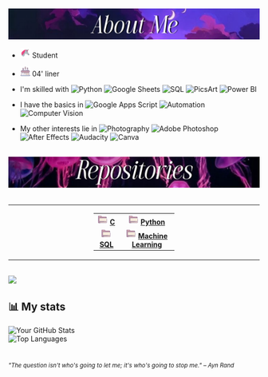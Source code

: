 #
<div>

<img src="images/aboutme_static.jpg" width="650" />
  
- <img src="images/unicorn.gif" alt="." width="20" height="20"/> Student  
- <img src="images/cake.gif" alt="."  width="20" height="20"/> 04' liner

- I'm skilled with
  ![Python](https://img.shields.io/badge/Python-461d3a?style=plastic&logo=python&logoColor=white)
  ![Google Sheets](https://img.shields.io/badge/Google_Sheets-502a50?style=plastic&logo=googlesheets&logoColor=white)
  ![SQL](https://img.shields.io/badge/SQL-7E2A53?style=plastic&logo=MySQL&logoColor=white)
  ![PicsArt](https://img.shields.io/badge/PicsArt-4B1535?style=plastic&logo=picsart&logoColor=white)
  ![Power BI](https://img.shields.io/badge/Power%20BI-7E2A53?style=plastic&logo=powerbi&logoColor=black)

- I have the basics in
  ![Google Apps Script](https://img.shields.io/badge/Google%20Apps%20Script-461D3A?style=plastic&logo=google-apps-script&logoColor=white)
  ![Automation](https://img.shields.io/badge/Automation-3A345B?style=plastic&logo=appveyor&logoColor=white)
  ![Computer Vision](https://img.shields.io/badge/Computer%20Vision-502a50?style=plastic&logo=openai&logoColor=white)

- My other interests lie in
  ![Photography](https://img.shields.io/badge/Photography-BA71A2?style=plastic&logo=camera&logoColor=white)
  ![Adobe Photoshop](https://img.shields.io/badge/Adobe%20Photoshop-3A345B?style=plastic&logo=adobe-photoshop&logoColor=white)
  ![After Effects](https://img.shields.io/badge/After%20Effects-D183A9?style=plastic&logo=After%20Effects&logoColor=white)
  ![Audacity](https://img.shields.io/badge/Audacity-71557A?style=plastic&logo=audacity&logoColor=white)
  ![Canva](https://img.shields.io/badge/Canva-502a50?style=plastic&logo=canva&logoColor=white)  


<br/>
<img src="images/repo_static.jpg" width="650" />
<br/>
<br/>

<table>
  <tr>
    <td width="150"></td> <!-- Invisible column to push table right -->
    <td>
      <table>
        <tr>
          <td align="center">
            <img src="images/rep_folder.gif" alt="." width="20" height="20"/> 
            <strong><a href="https://github.com/ShravyaMalogi/C">C</a></strong>
          </td>
          <td align="center">
            <img src="images/rep_folder.gif" alt="." width="20" height="20"/> 
            <a href="https://github.com/ShravyaMalogi/Python-practice"><strong>Python</strong></a>
          </td>
        </tr>
        <tr>
          <td align="center">
            <img src="images/rep_folder.gif" alt="." width="20" height="20"/> 
            <a href="https://github.com/ShravyaMalogi/hackerrank-solutions-sql"><strong>SQL</strong></a>
          </td>
          <td align="center">
            <img src="images/rep_folder.gif" alt="." width="20" height="20"/> 
            <a href="https://github.com/ShravyaMalogi/Machine_Learning"><strong>Machine Learning</strong></a>
          </td>
        </tr>
      </table>
    </td>
    <td width="150"></td> <!-- Invisible column to push table left -->
  </tr>
</table>

<br/>

<img src="images/elysia.gif" width="500" />
  
## 📊 My stats
  
<picture>
  <source media="(prefers-color-scheme: dark)" srcset="https://github-readme-stats.vercel.app/api?username=ShravyaMalogi&show_icons=true&theme=tokyonight">
  <source media="(prefers-color-scheme: light)" srcset="https://github-readme-stats.vercel.app/api?username=ShravyaMalogi&show_icons=true&theme=solarized-light">
  <img src="https://github-readme-stats.vercel.app/api?username=yourusername&show_icons=true&theme=light" alt="Your GitHub Stats">
</picture>
<br>
<picture>
  <source media="(prefers-color-scheme: dark)" srcset="https://github-readme-stats.vercel.app/api/top-langs/?username=ShravyaMalogi&layout=compact&theme=radical">
  <source media="(prefers-color-scheme: light)" srcset="https://github-readme-stats.vercel.app/api/top-langs/?username=ShravyaMalogi&layout=compact&theme=solarized-light">
  <img src="https://github-readme-stats.vercel.app/api/top-langs/?username=yourusername&layout=compact&theme=light" alt="Top Languages">
</picture>
</div>

<br/>


<sub>  *"The question isn't who's going to let me; it's who's going to stop me." – Ayn Rand* </sub>
</div>


<div align="center">


